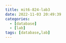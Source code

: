 ```yaml
---
title: mit6-824-lab3
date: 2022-11-03 20:49:39
categories:
  - [database]
  - [lab]
tags: [database,lab]
---
```

